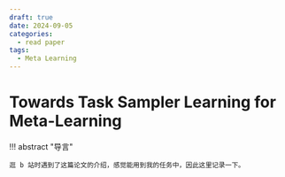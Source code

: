 ```yaml
---
draft: true
date: 2024-09-05
categories:
  - read paper
tags:
  - Meta Learning
---
```


# Towards Task Sampler Learning for Meta-Learning

!!! abstract "导言"

    逛 b 站时遇到了这篇论文的介绍，感觉能用到我的任务中，因此这里记录一下。
